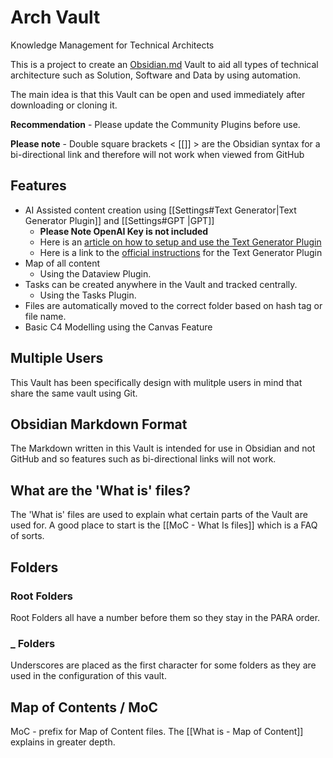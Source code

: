 # Arch Vault
Knowledge Management for Technical Architects

This is a project to create an [Obsidian.md](https://obsidian.md/) Vault to aid all types of technical architecture such as Solution, Software and Data by using automation.

The main idea is that this Vault can be open and used immediately after downloading or cloning  it.

**Recommendation** - Please update the Community Plugins before use.

**Please note** - Double square brackets < [[]] > are the Obsidian syntax for a bi-directional link and therefore will not work when viewed from GitHub 

## Features
- AI Assisted content creation using [[Settings#Text Generator|Text Generator Plugin]] and [[Settings#GPT |GPT]]
	- **Please Note OpenAI Key is not included**
	- Here is an [article on how to setup and use the Text Generator Plugin](https://medium.com/os-techblog/obsidians-open-ai-gtp-3-text-generator-980d64e0067f)
	- Here is a link to the [official instructions](https://github.com/nhaouari/obsidian-textgenerator-plugin) for the Text Generator Plugin
- Map of all content
	- Using the Dataview Plugin.
- Tasks can be created anywhere in the Vault and tracked centrally.
	- Using the Tasks Plugin.
- Files are automatically moved to the correct folder based on hash tag or file name.
- Basic C4 Modelling using the Canvas Feature


## Multiple Users
This Vault has been specifically design with mulitple users in mind that share the same vault using Git.

## Obsidian Markdown Format
The Markdown written in this Vault is intended for use in Obsidian and not GitHub and so features such as bi-directional links will not work.


## What are the 'What is' files?
The 'What is' files are used to explain what certain parts of the Vault are used for.
A good place to start is the [[MoC - What Is files]] which is a FAQ of sorts.

## Folders

### Root Folders
Root Folders all have a number before them so they stay in the PARA order.

### _ Folders
Underscores are placed as the first character for some folders as they are used in the configuration of this vault.


## Map of Contents / MoC
MoC - prefix for Map of Content files. The [[What is - Map of Content]] explains in greater depth.
